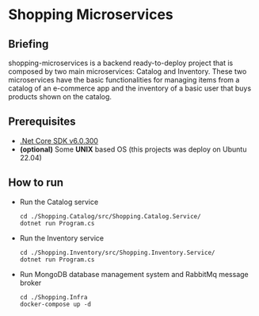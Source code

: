 # Shopping Microservices

## Briefing
shopping-microservices is a backend ready-to-deploy project that is composed by two main microservices: Catalog and Inventory. These two microservices have the basic functionalities for managing items from a catalog of an e-commerce app and the inventory of a basic user that buys products shown on the catalog.

## Prerequisites 
- [.Net Core SDK v6.0.300](https://dotnet.microsoft.com/en-us/download/dotnet/6.0)
- **(optional)** Some **UNIX** based OS (this projects was deploy on Ubuntu 22.04)

## How to run
  - Run the Catalog service 
    ```
    cd ./Shopping.Catalog/src/Shopping.Catalog.Service/
    dotnet run Program.cs
    ```
  - Run the Inventory service
    ```
    cd ./Shopping.Inventory/src/Shopping.Inventory.Service/
    dotnet run Program.cs
    ```
  - Run MongoDB database management system and RabbitMq message broker
    ```
    cd ./Shopping.Infra
    docker-compose up -d
    ```
